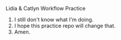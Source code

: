 Lidia & Catlyn Workflow Practice
1. I still don't know what I'm doing.
2. I hope this practice repo will change that.
3. Amen. 
